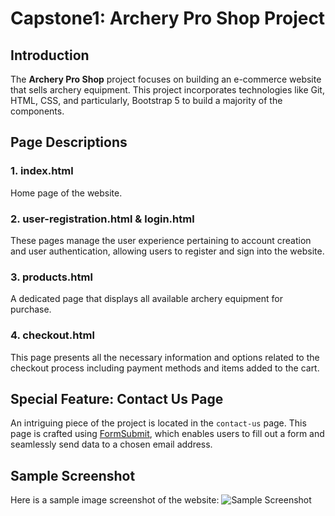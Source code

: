 # Capstone1: Archery Pro Shop Project

## Introduction
The **Archery Pro Shop** project focuses on building an e-commerce website that sells archery equipment. This project incorporates technologies like Git, HTML, CSS, and particularly, Bootstrap 5 to build a majority of the components.

## Page Descriptions

### 1. index.html 
Home page of the website.

### 2. user-registration.html & login.html 
These pages manage the user experience pertaining to account creation and user authentication, allowing users to register and sign into the website.

### 3. products.html 
A dedicated page that displays all available archery equipment for purchase.

### 4. checkout.html 
This page presents all the necessary information and options related to the checkout process including payment methods and items added to the cart.

## Special Feature: Contact Us Page
An intriguing piece of the project is located in the `contact-us` page. This page is crafted using [FormSubmit](https://formsubmit.co/), which enables users to fill out a form and seamlessly send data to a chosen email address.

## Sample Screenshot
Here is a sample image screenshot of the website:
![Sample Screenshot](https://placehold.co/600x400)
